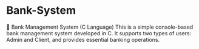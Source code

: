 # Bank-System
🏦 Bank Management System (C Language) This is a simple console-based bank management system developed in C. It supports two types of users: Admin and Client, and provides essential banking operations.
